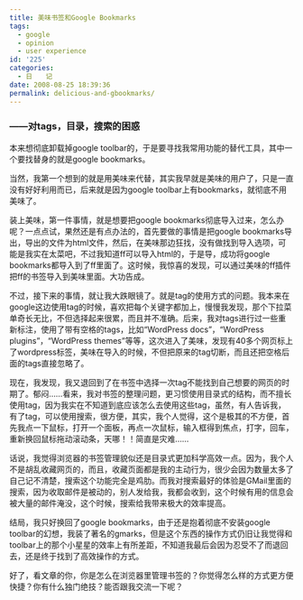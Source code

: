 ```yaml
---
title: 美味书签和Google Bookmarks
tags:
  - google
  - opinion
  - user experience
id: '225'
categories:
  - 日　　记
date: 2008-08-25 18:39:36
permalink: delicious-and-gbookmarks/
---
```


### ——对tags，目录，搜索的困惑

本来想彻底卸载掉google toolbar的，于是要寻找我常用功能的替代工具，其中一个要找替身的就是google bookmarks。

当然，我第一个想到的就是用美味来代替，其实我早就是美味的用户了，只是一直没有好好利用而已，后来就是因为google toolbar上有bookmarks，就彻底不用美味了。
<!-- more -->
装上美味，第一件事情，就是想要把google bookmarks彻底导入过来，怎么办呢？一点点试，果然还是有点办法的，首先要做的事情是把google bookmarks导出，导出的文件为html文件，然后，在美味那边狂找，没有做找到导入选项，可能是我实在太菜吧，不过我知道ff可以导入html的，于是导，成功将google bookmarks都导入到了ff里面了。这时候，我惊喜的发现，可以通过美味的ff插件把ff的书签导入到美味里面。大功告成。

不过，接下来的事情，就让我大跌眼镜了。就是tag的使用方式的问题。我本来在google这边使用tag的时候，喜欢把每个关键字都加上，慢慢我发现，那个下拉菜单奇长无比，不但选择起来很累，而且并不准确。后来，我对tags进行过一些重新标注，使用了带有空格的tags，比如“WordPress docs”，“WordPress plugins”，“WordPress themes”等等，这次进入了美味，发现有40多个网页标上了wordpress标签，美味在导入的时候，不但把原来的tag切断，而且还把空格后面的tags直接忽略了。

现在，我发现，我又退回到了在书签中选择一次tag不能找到自己想要的网页的时期了。郁闷……看来，我对书签的整理问题，更习惯使用目录式的结构，而不擅长使用tag，因为我实在不知道到底应该怎么去使用这些tag，虽然，有人告诉我，有了tag，可以使用搜索，很方便，其实，我个人觉得，这个是极其的不方便，首先我点一下鼠标，打开一个面板，再点一次鼠标，输入框得到焦点，打字，回车，重新换回鼠标拖动滚动条，天哪！！简直是灾难……

话说，我觉得浏览器的书签管理貌似还是目录式更加科学高效一点。因为，我个人不是胡乱收藏网页的，而且，收藏页面都是我的主动行为，很少会因为数量太多了自己记不清楚，搜索这个功能完全是鸡肋。而我对搜索最好的体验是GMail里面的搜索，因为收取邮件是被动的，别人发给我，我都会收到，这个时候有用的信息会被大量的邮件淹没，这个时候，搜索给我带来极大的效率提高。

结局，我只好换回了google bookmarks，由于还是抱着彻底不安装google toolbar的幻想，我装了著名的gmarks，但是这个东西的操作方式仍旧让我觉得和toolbar上的那个小星星的效率上有所差距，不知道我最后会因为忍受不了而退回去，还是终于找到了高效操作的方式。

好了，看文章的你，你是怎么在浏览器里管理书签的？你觉得怎么样的方式更方便快捷？你有什么独门绝技？能否跟我交流一下呢？